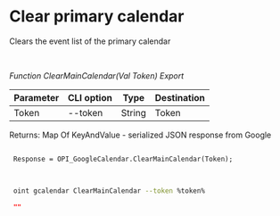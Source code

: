 ﻿---
sidebar_position: 4
---

# Clear primary calendar
 Clears the event list of the primary calendar




<br/>


*Function ClearMainCalendar(Val Token) Export*

 | Parameter | CLI option | Type | Destination |
 |-|-|-|-|
 | Token | --token | String | Token |

 
 Returns: Map Of KeyAndValue - serialized JSON response from Google


```bsl title="Code example"
 
 Response = OPI_GoogleCalendar.ClearMainCalendar(Token);
 
```
	


```sh title="CLI command example"
 
 oint gcalendar ClearMainCalendar --token %token%

```

```json title="Result"
 ""
```
